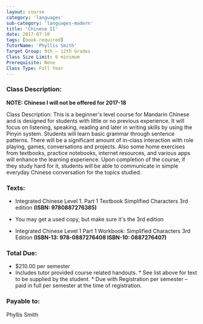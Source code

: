 ---
layout: course
category: 'languages'
sub-category: 'languages-modern'
title: 'Chinese II'
date: 2017-07-10
tags: [book-required]
TutorName: 'Phyllis Smith'
Target Group: 9th – 12th Grades
Class Size Limit: 6 minimum
Prerequisite: None
Class Type: Full Year
---### Class Description:**NOTE: Chinese I will not be offered for 2017-18**

Class Description: This is a beginner's level course for Mandarin Chinese and is designed for students with little or no previous experience.  It will focus on listening, speaking, reading and later in writing skills by using the Pinyin system.  Students will learn basic grammar through sentence patterns.   There will be a significant amount of in-class interaction with role playing, games, conversations and projects.  Also some home exercises from textbooks, practice notebooks, internet resources, and various apps will enhance the learning experience.  Upon completion of the course, if they study hard for it, students will be able to communicate in simple everyday Chinese conversation for the topics studied.### Texts:*	Integrated Chinese Level 1. Part 1 Textbook Simplified Characters 3rd edition **(ISBN: 9780887276385)*** You may get a used copy, but make sure it's the 3rd edition*	Integrated Chinese Level 1 Part 1 Workbook: Simplified Characters 3rd Edition  **(ISBN-13: 978-0887276408    ISBN-10: 0887276407)**### Total Due:*	$210.00 per semester*	Includes tutor provided course related handouts. *	See list above for text to be supplied by the student. *	Due with Registration per semester – paid in full per semester at the time of registration.### Payable to:
Phyllis Smith